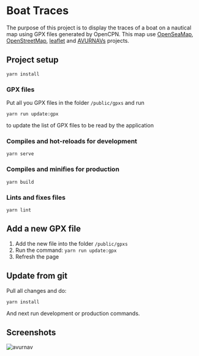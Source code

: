 # Boat Traces

The purpose of this project is to display the traces of a boat on a nautical map using GPX files generated by OpenCPN.
This map use [OpenSeaMap](http://openseamap.org), [OpenStreetMap](http://osm.org/copyright), [leaflet](https://leafletjs.com) and [AVURNAVs](https://github.com/snosan-tools/avurnavs.snosan.fr) projects.

## Project setup
```
yarn install
```

### GPX files

Put all you GPX files in the folder `/public/gpxs` and run 
```
yarn run update:gpx
```

to update the list of GPX files to be read by the application


### Compiles and hot-reloads for development
```
yarn serve
```

### Compiles and minifies for production
```
yarn build
```

### Lints and fixes files
```
yarn lint
```

## Add a new GPX file
1. Add the new file into the folder `/public/gpxs`
2. Run the command: `yarn run update:gpx`
3. Refresh the page

## Update from git
Pull all changes and do:
```
yarn install
```

And next run development or production commands.

## Screenshots
![avurnav](docs/avurnav.png)
#
